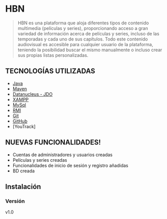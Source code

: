 # HBN

> HBN es una plataforma que aloja diferentes tipos de contenido multimedia (películas y series), proporcionando acceso a gran variedad de información acerca de películas y series, incluso de las temporadas y cada uno de sus capítulos. Todo este contenido audiovisual es accesible para cualquier usuario de la plataforma, teniendo la posibilidad buscar el mismo manualmente o incluso crear sus propias listas personalizadas.

## TECNOLOGÍAS UTILIZADAS

 * [ Java ]
 * [Maven]
 * [Datanucleus - JDO]
 * [XAMPP]
 * [MySql]
 * [RMI]
 * [Git]
 * [GitHub]
 * [YouTrack]

## NUEVAS FUNCIONALIDADES!

  - Cuentas de administradores y usuarios creadas
  - Películas y series creadas
  - Funcionalidades de inicio de sesión y registro añadidas
  - BD creada

## Instalación


### Versión
v1.0

 
   [Java]: <https://www.oracle.com/technetwork/java/javase/downloads/jdk11-downloads-5066655.html> 
   [Maven]: <https://maven.apache.org/>
   [Datanucleus - JDO]: <http://www.datanucleus.org/products/accessplatform/jdo/getting_started.html>
   [XAMPP]: <https://www.apachefriends.org/es/index.html>
   [MySql]: <https://www.mysql.com/>
   [RMI]: <https://es.wikipedia.org/wiki/Java_Remote_Method_Invocation>
   [Git]: <https://git-scm.com/>
   [GitHub]: <https://github.com/>

   
